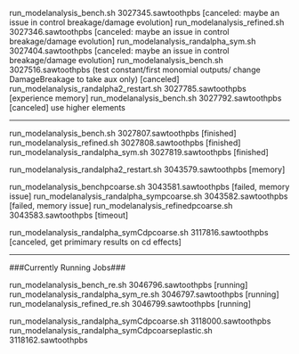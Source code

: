 run_modelanalysis_bench.sh   3027345.sawtoothpbs [canceled: maybe an issue in control breakage/damage evolution]
run_modelanalysis_refined.sh 3027346.sawtoothpbs [canceled: maybe an issue in control breakage/damage evolution]
run_modelanalysis_randalpha_sym.sh 3027404.sawtoothpbs [canceled: maybe an issue in control breakage/damage evolution]
run_modelanalysis_bench.sh 3027516.sawtoothpbs (test constant/first monomial outputs/ change DamageBreakage to take aux only) [canceled]
run_modelanalysis_randalpha2_restart.sh 3027785.sawtoothpbs [experience memory]
run_modelanalysis_bench.sh 3027792.sawtoothpbs [canceled] use higher elements

--------------------------------------------------------------------------

run_modelanalysis_bench.sh 3027807.sawtoothpbs [finished]
run_modelanalysis_refined.sh 3027808.sawtoothpbs [finished]
run_modelanalysis_randalpha_sym.sh 3027819.sawtoothpbs [finished]

run_modelanalysis_randalpha2_restart.sh 3043579.sawtoothpbs [memory]


run_modelanalysis_benchpcoarse.sh 3043581.sawtoothpbs [failed, memory issue]
run_modelanalysis_randalpha_sympcoarse.sh 3043582.sawtoothpbs [failed, memory issue]
run_modelanalysis_refinedpcoarse.sh 3043583.sawtoothpbs [timeout]

run_modelanalysis_randalpha_symCdpcoarse.sh 3117816.sawtoothpbs [canceled, get primimary results on cd effects]

---------------------------------------------------------------------------
###Currently Running Jobs###

run_modelanalysis_bench_re.sh 3046796.sawtoothpbs [running]
run_modelanalysis_randalpha_sym_re.sh 3046797.sawtoothpbs [running]
run_modelanalysis_refined_re.sh 3046799.sawtoothpbs  [running]

run_modelanalysis_randalpha_symCdpcoarse.sh 3118000.sawtoothpbs
run_modelanalysis_randalpha_symCdpcoarseplastic.sh 3118162.sawtoothpbs
